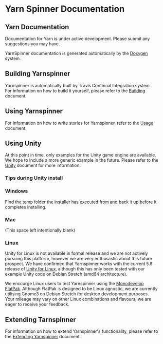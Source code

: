# Yarn Spinner Documentation

## Yarn Documentation

Documentation for Yarn is under active development. Please submit any suggestions you may have.

YarnSpinner documentation is generated automatically by the [Doxygen](http://www.doxygen.org) system.

## Building Yarnspinner
Yarnspinner is automatically built by Travis Continual Integration system. For information on how to build it yourself, please refer to the [Building](Building.md) document.

## Using Yarnspinner
For information on how to write stories for Yarnspinner, refer to the [Usage](Usage.md) document.

## Using Unity
At this point in time, only examples for the Unity game engine are available. We hope to include a more generic example in the future.  Please refer to the [Unity](Unity.md) document for more information.

### Tips during Unity install

### Windows

Find the temp folder the installer has executed from and back it up before it completes installing.

### Mac

(This space left intentionally blank)

### Linux

Unity for Linux is not available in formal release and we are not actively pursuing this platform, however we are very enthusastic about this future prospect. We have confirmed that Yarnspinner works with the current 5.6 release of [Unity for Linux](https://forum.unity3d.com/threads/unity-on-linux-release-notes-and-known-issues.350256/), although this has only been tested with our example Unity code on Debian Stretch (amd64 architecture).

We encourge Linux users to test Yarnspinner using the [Monodevelop FlatPak](http://www.monodevelop.com/download/linux/). Although FlatPak is designed to be Linux agnostic, we are currently utilising Gnome3 on Debian Stretch for desktop development purposes. Your mileage may vary on other Linux combinations and flavours, we are eager to receive your feedback.

## Extending Tarnspinner
For information on how to extend Yarnspinner's functionality, please refer to the [Extending Yarnspinner](Extending.md) document.


